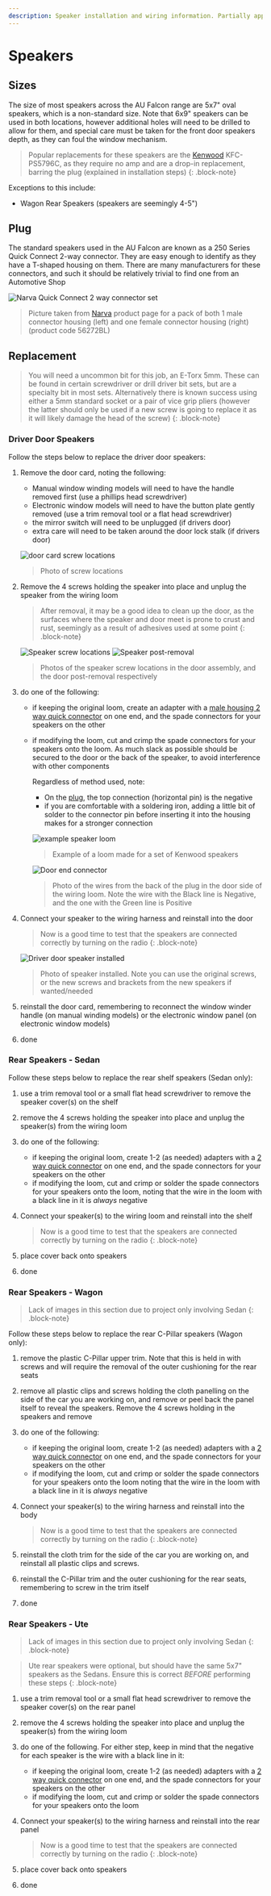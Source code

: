 ```yaml
---
description: Speaker installation and wiring information. Partially applies to BA-BF Falcons and SX-SY Territory models
---
```


# Speakers

## Sizes

The size of most speakers across the AU Falcon range are 5x7" oval speakers, which is a non-standard size. Note that 6x9" speakers can be used in both locations, however additional holes will need to be drilled to allow for them, and special care must be taken for the front door speakers depth, as they can foul the window mechanism.

> Popular replacements for these speakers are the [Kenwood](../../Credits.md#information-cross-referencing) KFC-PS5796C, as they require no amp and are a drop-in replacement, barring the plug (explained in installation steps)
{: .block-note}

Exceptions to this include:
- Wagon Rear Speakers (speakers are seemingly 4-5")

## Plug
The standard speakers used in the AU Falcon are known as a 250 Series Quick Connect 2-way connector. They are easy enough to identify as they have a T-shaped housing on them. There are many manufacturers for these connectors, and such it should be relatively trivial to find one from an Automotive Shop

![Narva Quick Connect 2 way connector set](./2-way-speaker-connector.png)

> Picture taken from [Narva](../../Credits.md#information-cross-referencing) product page for a pack of both 1 male connector housing (left) and one female connector housing (right) (product code 56272BL)

## Replacement

> You will need a uncommon bit for this job, an E-Torx 5mm. These can be found in certain screwdriver or drill driver bit sets, but are a specialty bit in most sets. Alternatively there is known success using either a 5mm standard socket or a pair of vice grip pliers (however the latter should only be used if a new screw is going to replace it as it will likely damage the head of the screw)
{: .block-note}

### Driver Door Speakers

Follow the steps below to replace the driver door speakers:

1. Remove the door card, noting the following:
    - Manual window winding models will need to have the handle removed first (use a phillips head screwdriver)
    - Electronic window models will need to have the button plate gently removed (use a trim removal tool or a flat head screwdriver)
    - the mirror switch will need to be unplugged (if drivers door)
    - extra care will need to be taken around the door lock stalk (if drivers door)

    ![door card screw locations](../../Common/door-card-screws.jpg)

    > Photo of screw locations

1. Remove the 4 screws holding the speaker into place and unplug the speaker from the wiring loom

    > After removal, it may be a good idea to clean up the door, as the surfaces where the speaker and door meet is prone to crust and rust, seemingly as a result of adhesives used at some point
    {: .block-note}

    ![Speaker screw locations](./speaker-screws.jpg)
    ![Speaker post-removal](./speaker-removed.jpg)

    > Photos of the speaker screw locations in the door assembly, and the door post-removal respectively

1. do one of the following:
    - if keeping the original loom, create an adapter with a [male housing 2 way quick connector](#plug) on one end, and the spade connectors for your speakers on the other
    - if modifying the loom, cut and crimp the spade connectors for your speakers onto the loom. As much slack as possible should be secured to the door or the back of the speaker, to avoid interference with other components

        Regardless of method used, note:
        - On the [plug](#plug), the top connection (horizontal pin) is the negative
        - if you are comfortable with a soldering iron, adding a little bit of solder to the connector pin before inserting it into the housing makes for a stronger connection

        ![example speaker loom](./speaker-loom-kenwood.jpg)

        > Example of a loom made for a set of Kenwood speakers
        
        ![Door end connector](./speaker-wires-door.jpg)

        > Photo of the wires from the back of the plug in the door side of the wiring loom. Note the wire with the Black line is Negative, and the one with the Green line is Positive

1. Connect your speaker to the wiring harness and reinstall into the door

    > Now is a good time to test that the speakers are connected correctly by turning on the radio
    {: .block-note}

    ![Driver door speaker installed](./driver-speaker-installed.jpg)

    > Photo of speaker installed. Note you can use the original screws, or the new screws and brackets from the new speakers if wanted/needed

1. reinstall the door card, remembering to reconnect the window winder handle (on manual winding models) or the electronic window panel (on electronic window models)
1. done

### Rear Speakers - Sedan
Follow these steps below to replace the rear shelf speakers (Sedan only):
1. use a trim removal tool or a small flat head screwdriver to remove the speaker cover(s) on the shelf
1. remove the 4 screws holding the speaker into place and unplug the speaker(s) from the wiring loom
1. do one of the following:
    - if keeping the original loom, create 1-2 (as needed) adapters with a [2 way quick connector](#plug) on one end, and the spade connectors for your speakers on the other
    - if modifying the loom, cut and crimp or solder the spade connectors for your speakers onto the loom, noting that the wire in the loom with a black line in it is *always* negative
1. Connect your speaker(s) to the wiring loom and reinstall into the shelf

    > Now is a good time to test that the speakers are connected correctly by turning on the radio
    {: .block-note}

1. place cover back onto speakers
1. done

### Rear Speakers - Wagon

> Lack of images in this section due to project only involving Sedan
{: .block-note}

Follow these steps below to replace the rear C-Pillar speakers (Wagon only):
1. remove the plastic C-Pillar upper trim. Note that this is held in with screws and will require the removal of the outer cushioning for the rear seats
1. remove all plastic clips and screws holding the cloth panelling on the side of the car you are working on, and remove or peel back the panel itself to reveal the speakers. Remove the 4 screws holding in the speakers and remove
1. do one of the following:
    - if keeping the original loom, create 1-2 (as needed) adapters with a [2 way quick connector](#plug) on one end, and the spade connectors for your speakers on the other
    - if modifying the loom, cut and crimp or solder the spade connectors for your speakers onto the loom noting that the wire in the loom with a black line in it is *always* negative
1. Connect your speaker(s) to the wiring harness and reinstall into the body

    > Now is a good time to test that the speakers are connected correctly by turning on the radio
    {: .block-note}

1. reinstall the cloth trim for the side of the car you are working on, and reinstall all plastic clips and screws.
1. reinstall the C-Pillar trim and the outer cushioning for the rear seats, remembering to screw in the trim itself
1. done

### Rear Speakers - Ute

> Lack of images in this section due to project only involving Sedan
{: .block-note}

> Ute rear speakers were optional, but should have the same 5x7" speakers as the Sedans. Ensure this is correct *BEFORE* performing these steps
{: .block-note}

1. use a trim removal tool or a small flat head screwdriver to remove the speaker cover(s) on the rear panel
1. remove the 4 screws holding the speaker into place and unplug the speaker(s) from the wiring loom
1. do one of the following. For either step, keep in mind that the negative for each speaker is the wire with a black line in it:
    - if keeping the original loom, create 1-2 (as needed) adapters with a [2 way quick connector](#plug) on one end, and the spade connectors for your speakers on the other
    - if modifying the loom, cut and crimp or solder the spade connectors for your speakers onto the loom
1. Connect your speaker(s) to the wiring harness and reinstall into the rear panel

    > Now is a good time to test that the speakers are connected correctly by turning on the radio
    {: .block-note}

1. place cover back onto speakers
1. done